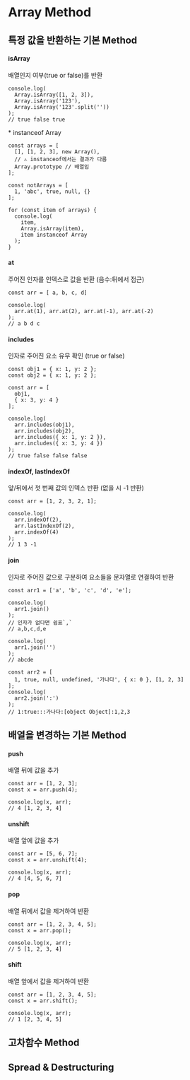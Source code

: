 # Array Method

## 특정 값을 반환하는 기본 Method

#### isArray

배열인지 여부(true or false)를 반환

```
console.log(
  Array.isArray([1, 2, 3]),
  Array.isArray('123'),
  Array.isArray('123'.split(''))
);
// true false true
```

\* instanceof Array

```
const arrays = [
  [], [1, 2, 3], new Array(),
  // ⚠️ instanceof에서는 결과가 다름
  Array.prototype // 배열임
];

const notArrays = [
  1, 'abc', true, null, {}
];

for (const item of arrays) {
  console.log(
    item,
    Array.isArray(item),
    item instanceof Array
  );
}
```

#### at

주어진 인자를 인덱스로 값을 반환 (음수:뒤에서 접근)

```
const arr = [ a, b, c, d]

console.log(
  arr.at(1), arr.at(2), arr.at(-1), arr.at(-2)
);
// a b d c
```

#### includes

인자로 주어진 요소 유무 확인 (true or false)

```
const obj1 = { x: 1, y: 2 };
const obj2 = { x: 1, y: 2 };

const arr = [
  obj1,
  { x: 3, y: 4 }
];

console.log(
  arr.includes(obj1),
  arr.includes(obj2),
  arr.includes({ x: 1, y: 2 }),
  arr.includes({ x: 3, y: 4 })
);
// true false false false
```

#### indexOf, lastIndexOf

앞/뒤에서 첫 번째 값의 인덱스 반환 (없을 시 -1 반환)

```
const arr = [1, 2, 3, 2, 1];

console.log(
  arr.indexOf(2),
  arr.lastIndexOf(2),
  arr.indexOf(4)
);
// 1 3 -1
```

#### join

인자로 주어진 값으로 구분하여 요소들을 문자열로 연결하여 반환

```
const arr1 = ['a', 'b', 'c', 'd', 'e'];

console.log(
  arr1.join()
);
// 인자가 없다면 쉼표`,`
// a,b,c,d,e

console.log(
  arr1.join('')
);
// abcde
```

```
const arr2 = [
  1, true, null, undefined, '가나다', { x: 0 }, [1, 2, 3]
];
console.log(
  arr2.join(':')
);
// 1:true:::가나다:[object Object]:1,2,3
```

## 배열을 변경하는 기본 Method

#### push

배열 뒤에 값을 추가

```
const arr = [1, 2, 3];
const x = arr.push(4);

console.log(x, arr);
// 4 [1, 2, 3, 4]
```

#### unshift

배열 앞에 값을 추가

```
const arr = [5, 6, 7];
const x = arr.unshift(4);

console.log(x, arr);
// 4 [4, 5, 6, 7]
```

#### pop

배열 뒤에서 값을 제거하여 반환

```
const arr = [1, 2, 3, 4, 5];
const x = arr.pop();

console.log(x, arr);
// 5 [1, 2, 3, 4]
```

#### shift

배열 앞에서 값을 제거하여 반환

```
const arr = [1, 2, 3, 4, 5];
const x = arr.shift();

console.log(x, arr);
// 1 [2, 3, 4, 5]
```

## 고차함수 Method

## Spread & Destructuring
